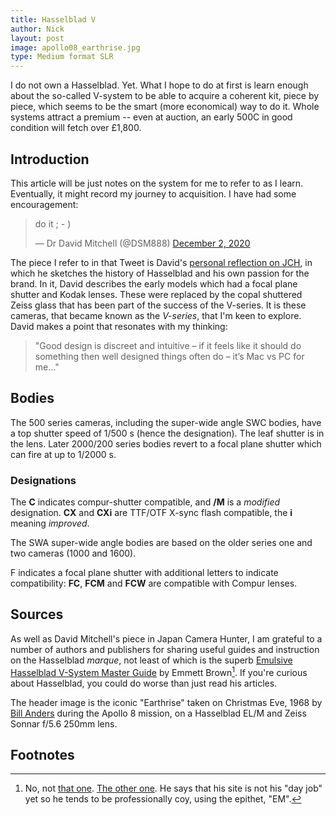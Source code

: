 ```yaml
---
title: Hasselblad V
author: Nick
layout: post
image: apollo08_earthrise.jpg
type: Medium format SLR
---
```


I do not own a Hasselblad. Yet. What I hope to do at first is learn enough about the so-called V-system to be able to acquire a coherent kit, piece by piece, which seems to be the smart (more economical) way to do it. Whole systems attract a premium -- even at auction, an early 500C in good condition will fetch over £1,800.

## Introduction
This article will be just notes on the system for me to refer to as I learn. Eventually, it might record my journey to acquisition. I have had some encouragement:

<blockquote class="twitter-tweet"><p lang="en" dir="ltr">do it ; - )</p>&mdash; Dr David Mitchell (@DSM888) <a href="https://twitter.com/DSM888/status/1334098543984906247?ref_src=twsrc%5Etfw">December 2, 2020</a></blockquote> <script async src="https://platform.twitter.com/widgets.js" charset="utf-8"></script>

The piece I refer to in that Tweet is David's [personal reflection on JCH](https://www.japancamerahunter.com/2020/11/hasselblad-a-personal-reflection/), in which he sketches the history of Hasselblad and his own passion for the brand. In it, David describes the early models which had a focal plane shutter and Kodak lenses. These were replaced by the copal shuttered Zeiss glass that has been part of the success of the V-series. It is these cameras, that became known as the *V-series*, that I'm keen to explore. David makes a point that resonates with my thinking:

> "Good design is discreet and intuitive – if it feels like it should do something then well designed things often do – it’s Mac vs PC for me..."

## Bodies
The 500 series cameras, including the super-wide angle SWC bodies, have a top shutter speed of 1/500 s (hence the designation). The leaf shutter is in the lens. Later 2000/200 series bodies revert to a focal plane shutter which can fire at up to 1/2000 s. 

### Designations
The **C** indicates compur-shutter compatible, and **/M** is a *modified* designation. **CX** and **CXi** are TTF/OTF X-sync flash compatible, the **i** meaning *improved*.

The SWA super-wide angle bodies are based on the older series one and two cameras (1000 and 1600).

F indicates a focal plane shutter with additional letters to indicate compatibility: **FC**, **FCM** and **FCW** are compatible with Compur lenses.

## Sources

As well as David Mitchell's piece in Japan Camera Hunter, I am grateful to a number of authors and publishers for sharing useful guides and instruction on the Hasselblad *marque*, not least of which is the superb [Emulsive Hasselblad V-System Master Guide](https://emulsive.org/reviews/camera-reviews/hasselblad-camera-reviews/the-hasselblad-v-system-master-guide-overview) by Emmett Brown[^nto].  If you're curious about Hasselblad, you could do worse than just read his articles.

[^nto]: No, not [that one](https://en.wikipedia.org/wiki/Emmett_Brown). [The other one](https://www.facebook.com/emulsive.overlord). He says that his site is not his "day job" yet so he tends to be professionally coy, using the epithet, "EM".

The header image is the iconic "Earthrise" taken on Christmas Eve, 1968 by [Bill Anders](https://en.wikipedia.org/wiki/Bill_Anders) during the Apollo 8 mission, on a Hasselblad EL/M and Zeiss Sonnar f/5.6 250mm lens.

## Footnotes